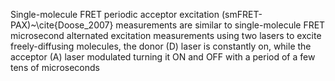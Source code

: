 Single-molecule FRET periodic acceptor excitation (smFRET-PAX)~\cite{Doose_2007} measurements are similar to single-molecule FRET microsecond alternated excitation measurements using two lasers to excite freely-diffusing molecules, the
donor (D) laser is constantly on, while the acceptor (A) laser modulated
turning it ON and OFF with a period of a few tens of microseconds